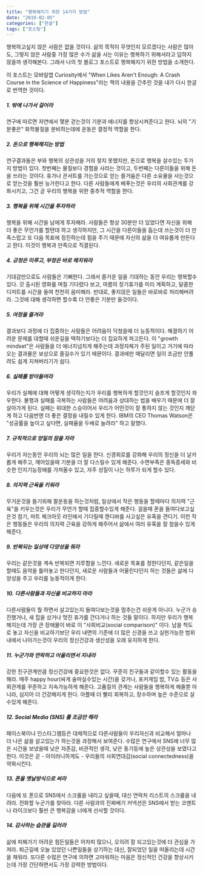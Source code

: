 ```yaml
---
title: "행복해지기 위한 14가지 방법"
date: "2019-02-05"
categories: ["한글"]
tags: ["포스팅"]
---
```


행복하고싶지 않은 사람은 없을 것이다. 삶의 목적이 무엇인지 모르겠다는 사람은 많아도, 그렇지 않은 사람중 가장 많은 수가 삶을 사는 이유는 행복하기 위해서라고 답하지 않을까 생각해본다. 그래서 나의 첫 블로그 포스트로 행복해지기 위한 방법을 소개한다.

이 포스트는 모바일앱 Curiosity에서 "When Likes Aren't Enough: A Crash Course in the Science of Happiness"라는 책의 내용을 간추린 것을 내가 다시 한글로 번역한 것이다.

##### 1. 밖에 나가서 걸어라
연구에 따르면 자연에서 몇분 걷는것이 기분과 에너지를 향상시켜준다고 한다. 뇌의 "기분좋은" 화학물질을 분비하는데에 운동은 결정적 역할을 한다.

##### 2. 돈으로 행복해지는 방법
연구결과들은 부와 행복의 상관성을 거의 찾지 못했지만, 돈으로 행복을 살수있는 두가지 방법이 있다. 첫번째는 물질보다 경험을 사라는 것이고, 두번째는 다른이들을 위해 돈을 쓰라는 것이다. 휴가나 콘서트를 가는것으로 얻는 즐거움은 다른 소유물을 사는것으로 얻는것을 훨씬 능가한다고 한다. 다른 사람들에게 베푸는것은 우리의 사회관계를 강화시키고, 그건 곧 우리의 행복을 위한 중추적 역할을 한다.

##### 3. 행복을 위해 시간을 투자하라
행복을 위해 시간을 남에게 투자해라. 사람들은 항상 30분만 더 있었다면 자신을 위해 더 좋은 무언가를 할텐데 하고 생각하지만, 그 시간을 다른이들을 돕는데 쓰는것이 더 만족스럽고 또 다음 목표에 정진하는데 힘을 주기 때문에 자신의 삶을 더 여유롭게 만든다고 한다. 이것이 행복과 만족으로 직결된다.

##### 4. 긍정은 미루고, 부정은 바로 해치워라
기대감만으로도 사람들은 기뻐한다. 그래서 즐거운 일을 기대하는 동안  우리는 행복할수 있다. 갓 출시된 영화를 며칠 기다렸다 보고, 여름의 장기휴가를 미리 계획하고, 달콤한 디저트를 시간을 들여 천천히 음미해라. 반대로, 좋지않은 일들은 바로바로 처리해버려라. 그것에 대해 생각하면 할수록 더 안좋은 기분만 들것이다.

##### 5. 여정을 즐겨라
결과보다 과정에 더 집중하는 사람들은 어려움이 닥쳤을때 더 능동적이다. 해결하기 어려운 문제를 대할때 쉬운길을 택하기보다는 더 집요하게 파고든다. 이 "growth mindset"은 사람들을 더 에너지넘치게 해주는데 과정자체가 주된 일이고 거기에 따라오는 결과물은 보상으로 즐길수가 있기 때문이다. 결과에만 매달리면 일이 조금만 안풀려도 쉽게 지쳐버리기가 쉽다.

##### 6. 실패를 받아들여라
우리가 실패에 대해 어떻게 생각하는지가 우리를 행복하게 할것인지 슬프게 할것인지 좌우한다. 불행과 실패를 극복하는 사람들은 어려움과 상대하는 법을 배우기 때문에 더 잘 살아가게 된다. 실패는 위대한 스승이어서 우리가 어떤것이 잘 통하지 않는 것인지 깨닫게 하고 다음번엔 더 좋은 결정을 내릴수 있게 한다. IBM의 CEO Thomas Watson은 "성공률을 높이고 싶다면, 실패율을 두배로 늘려라" 하고 말했다.

##### 7. 규칙적으로 양질의 잠을 자라
우리가 자는동안 우리의 뇌는 많은 일을 한다. 신경회로를 강화해 우리의 정신을 더 날카롭게 해주고, 깨어있을때 기분을 더 잘 다스릴수 있게 해준다. 수면부족은 중독증세와 비슷한 인지기능장애를 가져올수 있고, 자주 성질이 나는 하루가 되게 할수 있다.

##### 8. 의지력 근육을 키워라
무거운것을 들기위해 팔운동을 하는것처럼, 일상에서 작은 행동을 할때마다 의지력 "근육"을 키우는것은 우리가 무언가 할때 집중할수있게 해준다. 걸을때 폰을 들여다보고싶은것 참기, 마트 체크아웃 라인에서 기다릴때 캔디바를 사고싶은 유혹을 견디기. 이런 작은 행동들은 우리의 의지력 근육을 강하게 해주어서 삶에서 여러 유혹을 잘 참을수 있게 해준다.

##### 9. 반복되는 일상에 다양성을 줘라
우리는 같은것을 계속 반복되면 지루함을 느낀다. 새로운 목표를 정한다던지, 같은일을 할때도 음악을 틀어놓고 한다던지, 새로운 사람들과 어울린다던지 하는 것들은 삶에 다양성을 주고 우리를 능동적이게 한다.

##### 10. 다른사람들과 자신을 비교하지 마라
다른사람들이 뭘 하면서 살고있는지 들여다보는것을 멈추는건 쉬운게 아니다. 누군가 승진했거나, 새 집을 샀거나 멋진 휴가를 간다거나 하는 것들 말이다. 하지만 우리가 행복해지는데 가장 큰 장애물이 바로 이 "사회비교(social comparison)" 이다. 남을 척도로 놓고 자신을 비교하기보단 우리 내면의 기준에 더 많은 신경을 쓰고 실현가능한 범위내에서 나아가는것이 우리의 정신건강과 생산성을 오래 유지하게 한다.

##### 11. 누군가와 연락하고 어울리면서 지내라
강한 친구관계만큼 정신건강에 중요한것은 없다. 꾸준히 친구들과 같이할수 있는 활동을 해라. 매주 happy hour(싸게 술마실수있는 시간)을 갖거나, 포커게임 밤, TV쇼 등은 사회관계를 꾸준하고 지속가능하게 해준다. 고품질의 관계는 사람들을 행복하게 해줄뿐 아니라, 심지어 더 건강해지게 한다. 아플때 더 빨리 회복하고, 장수하며 높은 수준으로 살수있게 해준다.

##### 12. Social Media (SNS) 를 조금만 해라
페이스북이나 인스타그램등은 대체적으로 다른사람들이 우리자신과 비교해서 얼마나 더 나은 삶을 살고있는가 하는것을 과장해서 보여준다. 수많은 연구에서 SNS에 너무 많은 시간을 보냈을때 낮은 자존감, 비관적인 생각, 낮은 동기등에 높은 상관성을 보였다고 한다. 이것은 곧 - 아이러니하게도 - 우리들의 사회연대감(social connectedness)을 약화시킨다.

##### 13. 폰을 옛날방식으로 써라
다음에 또 폰으로 SNS에서 스크롤을 내리고 싶을때, 대신 연락처 리스트의 스크롤을 내려라. 전화할 누군가를 찾아라. 다른 사람과의 진짜배기 커넥션은 SNS에서 받는 코멘트나 라이크보다 훨씬 큰 행복감을 너에게 선사할 것이다.

##### 14. 감사하는 습관을 길러라
삶에 피해가기 어려운 힘든일들은 어차피 많으니, 오히려 잘 되고있는것에 더 관심을 가져라. 퇴근길에 오늘 있었던 나쁜일들을 상기하는 대신, 잘되었던 일을 떠올리는데 시간을 채워라. 또다른 수많은 연구에 의하면 고마워하는 마음은 정신적인 건강을 향상시키는데 가장 간단하면서도 가장 강력한 방법이다.
